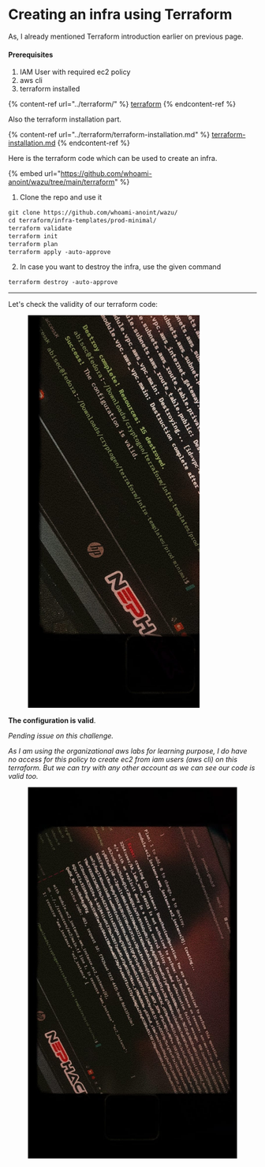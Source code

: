 # Creating an infra using Terraform

As, I already mentioned Terraform introduction earlier on previous page.

#### **Prerequisites**

1. IAM User with required ec2 policy
2. aws cli
3. terraform installed



{% content-ref url="../terraform/" %}
[terraform](../terraform/)
{% endcontent-ref %}

Also the terraform installation part.

{% content-ref url="../terraform/terraform-installation.md" %}
[terraform-installation.md](../terraform/terraform-installation.md)
{% endcontent-ref %}

Here is the terraform code which can be used to create an infra.

{% embed url="https://github.com/whoami-anoint/wazu/tree/main/terraform" %}

1. Clone the repo and use it

```
git clone https://github.com/whoami-anoint/wazu/
cd terraform/infra-templates/prod-minimal/
terraform validate
terraform init
terraform plan
terraform apply -auto-approve
```

2. In case you want to destroy the infra, use the given command

```
terraform destroy -auto-approve
```

***

Let's check the validity of our terraform code:

<figure><img src="../.gitbook/assets/image (117).png" alt="" width="348"><figcaption></figcaption></figure>

**The configuration is valid**.

_Pending issue on this challenge._

_As I am using the organizational aws labs for learning purpose, I do have no access for this policy to create ec2 from iam users (aws cli) on this terraform. But we can try with any other account as we can see our code is valid too._

<figure><img src="../.gitbook/assets/image (118).png" alt=""><figcaption></figcaption></figure>





